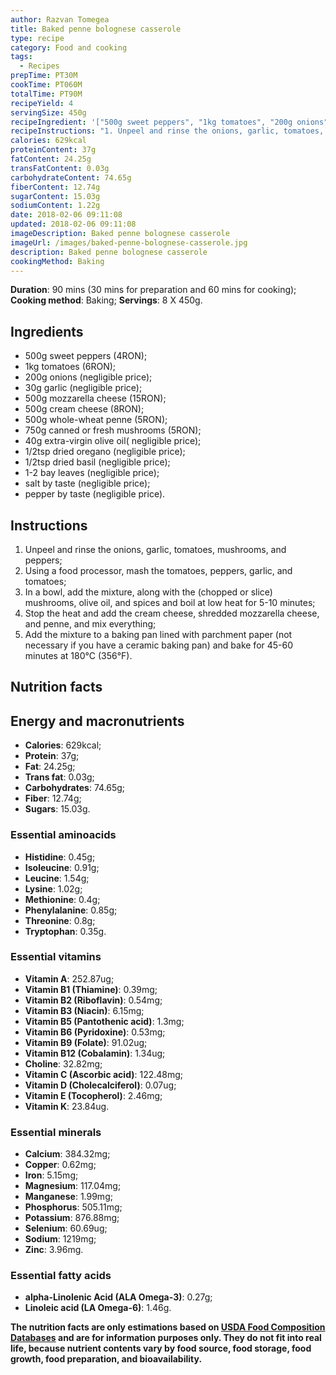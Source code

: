 ```yaml
---
author: Razvan Tomegea
title: Baked penne bolognese casserole
type: recipe
category: Food and cooking
tags:
  - Recipes
prepTime: PT30M
cookTime: PT060M
totalTime: PT90M
recipeYield: 4
servingSize: 450g
recipeIngredient: '["500g sweet peppers", "1kg tomatoes", "200g onions", "30g garlic", "500g mozzarella cheese", "500g cream cheese", "500g whole-wheat penne", "750g canned or fresh mushrooms", "40g extra-virgin olive oil", "1/2tsp dried oregano", "1/2tsp dried basil", "1-2 bay leaves", "salt by taste", "pepper by taste"]'
recipeInstructions: "1. Unpeel and rinse the onions, garlic, tomatoes, mushrooms, and peppers;\n2. Using a food processor, mash the tomatoes, peppers, garlic, and tomatoes;\n3. In a bowl, add the mixture, along with the (chopped or slice) mushrooms, olive oil, and spices and boil at low heat for 5-10 minutes;\n4. Stop the heat and add the cream cheese, shredded mozzarella cheese, and penne, and mix everything;\n5. Add the mixture to a baking pan lined with parchment paper (not necessary if you have a ceramic baking pan) and bake for 45-60 minutes at 180&deg;C (356&deg;F)."
calories: 629kcal
proteinContent: 37g
fatContent: 24.25g
transFatContent: 0.03g
carbohydrateContent: 74.65g
fiberContent: 12.74g
sugarContent: 15.03g
sodiumContent: 1.22g
date: 2018-02-06 09:11:08
updated: 2018-02-06 09:11:08
imageDescription: Baked penne bolognese casserole
imageUrl: /images/baked-penne-bolognese-casserole.jpg
description: Baked penne bolognese casserole
cookingMethod: Baking
---
```

**Duration**: 90 mins (30 mins for preparation and 60 mins for cooking);
**Cooking method**: Baking;
**Servings**: 8 X 450g.

## Ingredients
- 500g sweet peppers (4RON);
- 1kg tomatoes (6RON);
- 200g onions (negligible price);
- 30g garlic (negligible price);
- 500g mozzarella cheese (15RON);
- 500g cream cheese (8RON);
- 500g whole-wheat penne (5RON);
- 750g canned or fresh mushrooms (5RON);
- 40g extra-virgin olive oil( negligible price);
- 1/2tsp dried oregano (negligible price);
- 1/2tsp dried basil (negligible price);
- 1-2 bay leaves (negligible price); 
- salt by taste (negligible price);
- pepper by taste (negligible price).
<!-- more -->

## Instructions
1. Unpeel and rinse the onions, garlic, tomatoes, mushrooms, and peppers;
2. Using a food processor, mash the tomatoes, peppers, garlic, and tomatoes;
3. In a bowl, add the mixture, along with the (chopped or slice) mushrooms, olive oil, and spices and boil at low heat for 5-10 minutes;
4. Stop the heat and add the cream cheese, shredded mozzarella cheese, and penne, and mix everything;
5. Add the mixture to a baking pan lined with parchment paper (not necessary if you have a ceramic baking pan) and bake for 45-60 minutes at 180&deg;C (356&deg;F).

## Nutrition facts
## Energy and macronutrients
- **Calories**: 629kcal;
- **Protein**: 37g;
- **Fat**: 24.25g;
- **Trans fat**: 0.03g;
- **Carbohydrates**: 74.65g;
- **Fiber**: 12.74g;
- **Sugars**: 15.03g.

### Essential aminoacids
- **Histidine**: 0.45g;
- **Isoleucine**: 0.91g;
- **Leucine**: 1.54g;
- **Lysine**: 1.02g;
- **Methionine**: 0.4g;
- **Phenylalanine**: 0.85g;
- **Threonine**: 0.8g;
- **Tryptophan**: 0.35g.

### Essential vitamins
- **Vitamin A**: 252.87ug;
- **Vitamin B1 (Thiamine)**: 0.39mg;
- **Vitamin B2 (Riboflavin)**: 0.54mg;
- **Vitamin B3 (Niacin)**: 6.15mg;
- **Vitamin B5 (Pantothenic acid)**: 1.3mg;
- **Vitamin B6 (Pyridoxine)**: 0.53mg;
- **Vitamin B9 (Folate)**: 91.02ug;
- **Vitamin B12 (Cobalamin)**: 1.34ug;
- **Choline**: 32.82mg;
- **Vitamin C (Ascorbic acid)**: 122.48mg;
- **Vitamin D (Cholecalciferol)**: 0.07ug;
- **Vitamin E (Tocopherol)**: 2.46mg;
- **Vitamin K**: 23.84ug.

### Essential minerals
- **Calcium**: 384.32mg;
- **Copper**: 0.62mg;
- **Iron**: 5.15mg;
- **Magnesium**: 117.04mg;
- **Manganese**: 1.99mg;
- **Phosphorus**: 505.11mg;
- **Potassium**: 876.88mg;
- **Selenium**: 60.69ug;
- **Sodium**: 1219mg;
- **Zinc**: 3.96mg.

### Essential fatty acids
- **alpha-Linolenic Acid (ALA Omega-3)**: 0.27g;
- **Linoleic acid (LA Omega-6)**: 1.46g.

**The nutrition facts are only estimations based on [USDA Food Composition Databases](https://ndb.nal.usda.gov/ndb/search/list) and are for information purposes only. They do not fit into real life, because nutrient contents vary by food source, food storage, food growth, food preparation, and bioavailability.**